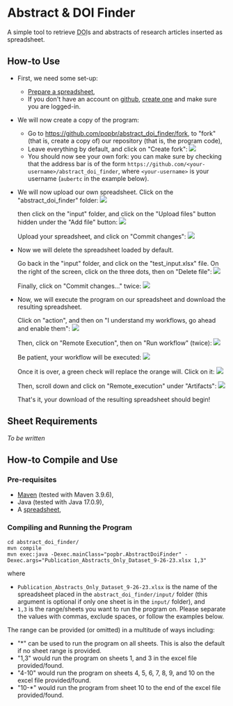 # Abstract & DOI Finder

A simple tool to retrieve <abbr title="Digital Object Identifier">DOI</abbr>s and abstracts of research articles inserted as spreadsheet.

## How-to Use

- First, we need some set-up:
    - [Prepare a spreadsheet](#sheet-requirements),
    - If you don't have an account on [github](https://github.com/), [create one](https://github.com/signup) and make sure you are logged-in.

- We will now create a copy of the program:
    - Go to <https://github.com/popbr/abstract_doi_finder/fork>, to "fork" (that is, create a copy of) our repository (that is, the program code),
    - Leave everything by default, and click on "Create fork":
        ![](how_to/fork_in_github.png)
    - You should now see your own fork: you can make sure by checking that the address bar is of the form `https://github.com/<your-username>/abstract_doi_finder`, where `<your-username>` is your username (`aubertc` in the example below). 

- We will now upload our own spreadsheet.
    Click on the "abstract_doi_finder" folder:
    ![](how_to/naviguate_in_github_1.png)
    
    then click on the "input" folder, and click on the "Upload files" button hidden under the "Add file" button:
    ![](how_to/naviguate_in_github_2.png)

    Upload your spreadsheet, and click on "Commit changes":
    ![](how_to/naviguate_in_github_3.png)

    
- Now we will delete the spreadsheet loaded by default.

    Go back in the "input" folder, and click on the "test_input.xlsx" file. On the right of the screen, click on the three dots, then on "Delete file":
    ![](how_to/naviguate_in_github_4.png)
    
    Finally, click on "Commit changes…" twice:
    ![](how_to/naviguate_in_github_5.png)

- Now, we will execute the program on our spreadsheet and download the resulting spreadsheet.

    Click on "action", and then on "I understand my workflows, go ahead and enable them":
    ![](how_to/naviguate_in_github_6.png)
    
    Then, click on "Remote Execution", then on "Run workflow" (twice):
    ![](how_to/naviguate_in_github_7.png)
    
    Be patient, your workflow will be executed:
    ![](how_to/naviguate_in_github_8.png)
    
    Once it is over, a green check will replace the orange will. Click on it:
    ![](how_to/naviguate_in_github_9.png)

    Then, scroll down and click on "Remote_execution" under "Artifacts":
    ![](how_to/naviguate_in_github_10.png)
    
    That's it, your download of the resulting spreadsheet should begin!

## Sheet Requirements

_To be written_

## How-to Compile and Use


### Pre-requisites

- [Maven](https://maven.apache.org/install.html) (tested with Maven 3.9.6),
- Java (tested with Java 17.0.9),
- A [spreadsheet](#sheet-requirements),

### Compiling and Running the Program

```
cd abstract_doi_finder/
mvn compile
mvn exec:java -Dexec.mainClass="popbr.AbstractDoiFinder" -Dexec.args="Publication_Abstracts_Only_Dataset_9-26-23.xlsx 1,3"
```

where 

- `Publication_Abstracts_Only_Dataset_9-26-23.xlsx` is the name of the spreadsheet placed in the `abstract_doi_finder/input/` folder (this argument is optional if only one sheet is in the `input/` folder), and
- `1,3` is the range/sheets you want to run the program on. Please separate the values with commas, exclude spaces, or follow the examples below.

The range can be provided (or omitted) in a multitude of ways including:

- "*" can be used to run the program on all sheets. This is also the default if no sheet range is provided.
- "1,3" would run the program on sheets 1, and 3 in the excel file provided/found.
- "4-10" would run the program on sheets 4, 5, 6, 7, 8, 9, and 10 on the excel file provided/found.
- "10-*" would run the program from sheet 10 to the end of the excel file provided/found.
